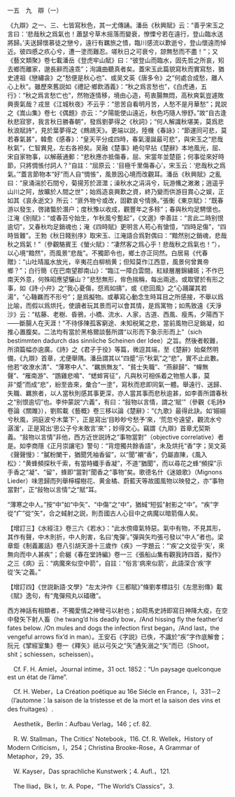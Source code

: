 一五　九　辯（一）

《九辯》之一、三、七皆寫秋色，其一尤傳誦。潘岳《秋興賦》云：“善乎宋玉之言曰：‘悲哉秋之爲氣也！蕭瑟兮草木摇落而變衰，憭慄兮若在遠行，登山臨水送將歸。’夫送歸懷慕徒之戀兮，遠行有羈旅之憤，臨川感流以歎逝兮，登山懷遠而悼近。彼四慼之疚心兮，遭一塗而難忍。嗟秋日之可衰兮，諒無愁而不盡！”；又《藝文類聚》卷七載潘岳《登虎牢山賦》曰：“彼登山而臨水，固先哲之所哀，矧去鄉而離家，邈長辭而遠乖”；洵識曲聽真者矣。蓋宋玉此篇貌寫秋而實寫愁，猶史達祖《戀繡衾》之“愁便是秋心也”、或吴文英《唐多令》之“何處合成愁，離人心上秋”。雖歷來舊説如《禮記·鄉飲酒義》：“秋之爲言愁也”，《白虎通，五行》：“秋之爲言愁亡也”，然物逐情移，境由心造，苟衷腸無悶，高秋爽氣豈遽敗興喪氣哉？戎昱《江城秋夜》不云乎：“思苦自看明月苦，人愁不是月華愁”；晁説之《嵩山集》卷七《偶題》亦云：“夕陽能使山遠近，秋色巧隨人慘舒。”故“自古逢秋悲寂寥，我言秋日勝春朝”，發爲劉夢得之《秋詞》；“何人解識秋堪美，莫爲悲秋浪賦詩”，見於葉夢得之《鷓鴣天》。更端以説，陸機《春詠》：“節運同可悲，莫若春氣甚”，韓愈《感春》：“皇天平分成四時，春氣漫誕最可悲”，與宋玉之“悲哉秋氣”，仁智異見，左右各袒矣。吴融《楚事》絶句早拈《楚辭》本地風光，屈、宋自家物事，以解蔽通郵：“悲秋應亦抵傷春，屈、宋當年並楚臣；何事從來好時節，只將惆悵付詞人？”自註：“屈原云：‘目極千里傷春心’，宋玉云：‘悲哉秋之爲氣。’”蓋言節物本“好”而人自“惆悵”，風景因心境而改觀耳。潘岳《秋興賦》之亂曰：“泉涌湍於石間兮，菊揚芳於涯澨；澡秋水之涓涓兮，玩游鯈之潎潎；逍遥乎山川之阿，放曠於人間之世”；始爲造哀興歎之資，終乃變而供游目賞心之娱，正如其《哀永逝文》所云：“匪外物兮或改，固歡哀兮情换。”張衡《東京賦》：“既春游以發生，啓諸蟄於潛户；度秋豫以收成，觀豐年之多稌”；春與秋均足騁懷也。江淹《别賦》：“或春苔兮始生，乍秋風兮蹔起”，《文選》李善註：“言此二時别恨逾切”，又春秋均足銷魂也；淹《四時賦》更明言人苟心有愴憶，“四時足傷”，“四時皆難”。王勃《秋日餞别序》取宋玉、江淹語合爲對偶曰：“黯然别之銷魂，悲哉秋之爲氣！”（參觀駱賓王《螢火賦》：“凄然客之爲心乎！悲哉秋之爲氣也！”），以心境“黯然”，而風景“悲哉”。不獨節令也，鄉土亦正同然。白居易《代春贈》：“山吐晴嵐水放光，辛夷花白柳梢黄；但知莫作江西意，風景何曾異帝鄉？”；白行簡《在巴南望郡南山》：“臨江一障白雲間，紅緑層層錦繡斑；不作巴南天外意，何殊昭應望驪山？”悲愁無形，侔色揣稱，每出兩途。或取譬於有形之事，如《詩·小弁》之“我心憂傷，惄焉如擣”，或《悲回風》之“心踊躍其若湯”，“心鞿羈而不形兮”；是爲擬物。或摹寫心動念生時耳目之所感接，不舉以爲比喻，而假以爲烘托，使讀者玩其景而可以會其情，是爲寓物；如馬致遠《天淨沙》云：“枯藤、老樹、昏鴉，小橋、流水、人家，古道、西風、瘦馬，夕陽西下——斷腸人在天涯！”不待侈陳孤客窮途、未知税駕之悲，當前風物已足銷凝，如推心置腹矣。二法均有當於黑格爾談藝所謂“以形而下象示形而上”（sich bestimmten dadurch das sinnliche Scheinen der Idee）之旨。然後者較難，所須篇幅亦逾廣。《詩》之《君子于役》等篇，微逗其端，至《楚辭》始粲然明備，《九辯》首章，尤便舉隅。潘岳謂其以“四蹙”示“秋氣”之“悲”，實不止此數。他若“收潦水清”、“薄寒中人”、“羈旅無友”、“貧士失職”、“燕辭歸”、“蟬無聲”、“雁南游”、“鵾雞悲鳴”、“蟋蟀宵征”，凡與秋可相係着之物態人事，莫非“蹙”而成“悲”，紛至沓來，彙合“一塗”，寫秋而悲即同氣一體。舉遠行、送歸、失職、羈旅者，以人當秋則感其事更深，亦人當其事而悲秋逾甚，如李善所謂春秋之“别恨逾切”也。李仲蒙説“六義”，有曰：“敍物以言情，謂之‘賦’”（參觀《毛詩》卷論《關雎》），劉熙載《藝概》卷三移以論《楚辭》：“《九歌》最得此訣。如‘嫋嫋兮秋風，洞庭波兮木葉下’，正是寫出‘目眇眇兮愁予’來，‘荒忽兮遠望，觀流水兮潺湲’，正是寫出‘思公子兮未敢言’來”；妙得文心。竊謂《九辯》首章尤契斯義。“敍物以言情”非他，西方近世説詩之“事物當對”（objective correlative）者是。如李商隱《正月崇讓宅》警句：“背燈獨共餘香語”，未及烘托“香”字；吴文英《聲聲慢》：“膩粉闌干，猶聞凭袖香留”，以“聞”襯“香”，仍屬直陳，《風入松》：“黄蜂頻探秋千索，有當時纖手香凝”，不道“猶聞”，而以尋花之蜂“頻探”示手香之“凝”、“留”，蜂即“當對”聞香之“事物”矣。歌德名什《迷娘歌》（Mignons Lieder）味思歸而列舉檸檬樹花、黄金橘、蔚藍天等故國風物以映發之，亦“事物當對”，正“敍物以言情”之“賦”耳。

“薄寒之中人。”按“中”如“中矢”、“中傷”之“中”，猶蜮“短弧”射影之“中”。“疾”字從“疒”從“矢”，合之蜮射之説，則吾國古人心目中之病魔以暗箭傷人矣。

【增訂三】《水經注》卷三六《若水》：“此水傍瘴氣特惡。氣中有物，不見其形，其作有聲，中木則折，中人則害，名曰‘鬼彈’。”彈與矢均張弓發以“中人”者也。梁章鉅《制義叢話》卷八引胡天游十三歲作《疾》一字題云：“‘疾’之文從乎‘矢’，來無向而中人甚疾”；俞樾《春在堂詩編》卷一三《張船山集有觀我詩四首，擬作》之三《病》云：“病魔來似空中箭”，自註：“俗言‘病來似箭’，此語深合‘疾’字從‘矢’之義。”

【增訂四】《世説新語·文學》“左太沖作《三都賦》”條劉孝標註引《左思别傳》載《賦》逸句，有“鬼彈飛丸以礌礉”。

西方神話有相類者，不獨愛情之神彎弓以射也；如荷馬史詩即寫日神降大疫，在空中發矢下射人畜（he twang’d his deadly bow，/And hissing fly the feather’d fates below. /On mules and dogs the infection first began，/And last，the vengeful arrows fix’d in man）。王安石《字説》已佚，不識於“疾”字作底解會；阮元《揅經室集》卷一《釋矢》祇以弓矢之“矢”通矢溺之“矢”而已（Shoot，shit；schiessen，scheissen）。











　Cf. F. H. Amiel，Journal intime，31 oct. 1852：“Un paysage quelconque est un état de l’âme”.

　Cf. H. Weber，La Création poétique au 16e Siécle en France，I，331－2（l’automne：la saison de la tristesse et de la mort et la saison des vins et des fruitages）.

　Aesthetik，Berlin：Aufbau Verlag，146；cf. 82.

　R. W. Stallman，The Critics’ Notebook，116. Cf. R. Wellek，History of Modern Criticism，I，254；Christina Brooke-Rose，A Grammar of Metaphor，29，35.

　W. Kayser，Das sprachliche Kunstwerk；4. Aufl.，121.

　The Iliad，Bk I，tr. A. Pope，“The World’s Classics”，3.